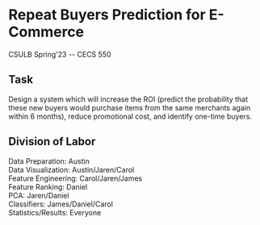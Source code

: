 # Repeat Buyers Prediction for E-Commerce
CSULB Spring'23 -- CECS 550

## Task
Design a system which will increase the ROI (predict the probability that these new buyers would purchase items from the same merchants again within 6 months), reduce promotional cost, and identify one-time buyers. 

## Division of Labor
Data Preparation: Austin  
Data Visualization: Austin/Jaren/Carol  
Feature Engineering: Carol/Jaren/James  
Feature Ranking: Daniel  
PCA: Jaren/Daniel  
Classifiers: James/Daniel/Carol  
Statistics/Results: Everyone
